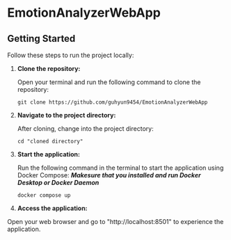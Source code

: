 # EmotionAnalyzerWebApp
 
## Getting Started

Follow these steps to run the project locally:

1. **Clone the repository:**

   Open your terminal and run the following command to clone the repository:
   ```Shell
   git clone https://github.com/guhyun9454/EmotionAnalyzerWebApp
   ```

2. **Navigate to the project directory:**

   After cloning, change into the project directory:
   
   ```Shell
   cd "cloned directory"
   ```

3. **Start the application:**

   Run the following command in the terminal to start the application using Docker Compose:
   ***Makesure that you installed and run Docker Desktop or Docker Daemon***
   ```Shell
   docker compose up
   ```

4. **Access the application:**

Open your web browser and go to "http://localhost:8501" to experience the application.